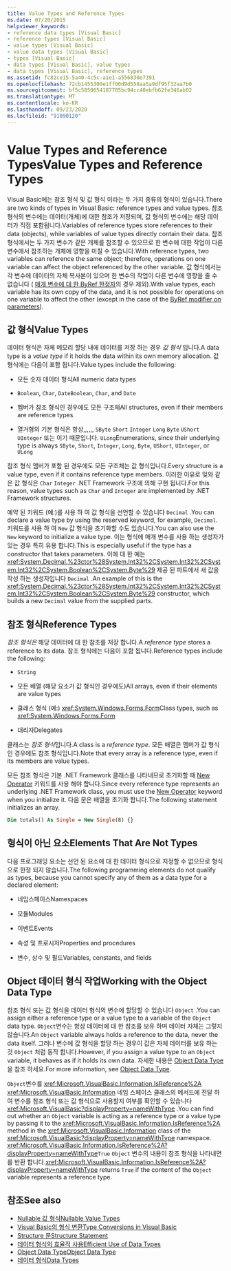 ```yaml
---
title: Value Types and Reference Types
ms.date: 07/20/2015
helpviewer_keywords:
- reference data types [Visual Basic]
- reference types [Visual Basic]
- value types [Visual Basic]
- value data types [Visual Basic]
- types [Visual Basic]
- data types [Visual Basic], value types
- data types [Visual Basic], reference types
ms.assetid: fc82ce15-5a40-4c5c-a1e1-a556830e7391
ms.openlocfilehash: 72cb1455300e1ff00d9d558aa5a9df95f32aa7b0
ms.sourcegitcommit: bf5c5850654187705bc94cc40ebfb62fe346ab02
ms.translationtype: MT
ms.contentlocale: ko-KR
ms.lasthandoff: 09/23/2020
ms.locfileid: "91090120"
---
```

# <a name="value-types-and-reference-types"></a><span data-ttu-id="f3513-102">Value Types and Reference Types</span><span class="sxs-lookup"><span data-stu-id="f3513-102">Value Types and Reference Types</span></span>

<span data-ttu-id="f3513-103">Visual Basic에는 참조 형식 및 값 형식 이라는 두 가지 종류의 형식이 있습니다.</span><span class="sxs-lookup"><span data-stu-id="f3513-103">There are two kinds of types in Visual Basic: reference types and value types.</span></span> <span data-ttu-id="f3513-104">참조 형식의 변수에는 데이터(개체)에 대한 참조가 저장되며, 값 형식의 변수에는 해당 데이터가 직접 포함됩니다.</span><span class="sxs-lookup"><span data-stu-id="f3513-104">Variables of reference types store references to their data (objects), while variables of value types directly contain their data.</span></span> <span data-ttu-id="f3513-105">참조 형식에서는 두 가지 변수가 같은 개체를 참조할 수 있으므로 한 변수에 대한 작업이 다른 변수에서 참조하는 개체에 영향을 미칠 수 있습니다.</span><span class="sxs-lookup"><span data-stu-id="f3513-105">With reference types, two variables can reference the same object; therefore, operations on one variable can affect the object referenced by the other variable.</span></span> <span data-ttu-id="f3513-106">값 형식에서는 각 변수에 데이터의 자체 복사본이 있으며 한 변수의 작업이 다른 변수에 영향을 줄 수 없습니다 ( [매개 변수에 대 한 ByRef 한정자](../../../language-reference/modifiers/byref.md)의 경우 제외).</span><span class="sxs-lookup"><span data-stu-id="f3513-106">With value types, each variable has its own copy of the data, and it is not possible for operations on one variable to affect the other (except in the case of the [ByRef modifier on parameters](../../../language-reference/modifiers/byref.md)).</span></span>
  
## <a name="value-types"></a><span data-ttu-id="f3513-107">값 형식</span><span class="sxs-lookup"><span data-stu-id="f3513-107">Value Types</span></span>  

 <span data-ttu-id="f3513-108">데이터 형식은 자체 메모리 할당 내에 데이터를 저장 하는 경우 *값 형식* 입니다.</span><span class="sxs-lookup"><span data-stu-id="f3513-108">A data type is a *value type* if it holds the data within its own memory allocation.</span></span> <span data-ttu-id="f3513-109">값 형식에는 다음이 포함 됩니다.</span><span class="sxs-lookup"><span data-stu-id="f3513-109">Value types include the following:</span></span>  
  
- <span data-ttu-id="f3513-110">모든 숫자 데이터 형식</span><span class="sxs-lookup"><span data-stu-id="f3513-110">All numeric data types</span></span>  
  
- <span data-ttu-id="f3513-111">`Boolean`, `Char`, `Date`</span><span class="sxs-lookup"><span data-stu-id="f3513-111">`Boolean`, `Char`, and `Date`</span></span>  
  
- <span data-ttu-id="f3513-112">멤버가 참조 형식인 경우에도 모든 구조체</span><span class="sxs-lookup"><span data-stu-id="f3513-112">All structures, even if their members are reference types</span></span>  
  
- <span data-ttu-id="f3513-113">열거형의 기본 형식은 항상,,,,,, `SByte` `Short` `Integer` `Long` `Byte` `UShort` `UInteger` 또는 이기 때문입니다. `ULong`</span><span class="sxs-lookup"><span data-stu-id="f3513-113">Enumerations, since their underlying type is always `SByte`, `Short`, `Integer`, `Long`, `Byte`, `UShort`, `UInteger`, or `ULong`</span></span>  
  
 <span data-ttu-id="f3513-114">참조 형식 멤버가 포함 된 경우에도 모든 구조체는 값 형식입니다.</span><span class="sxs-lookup"><span data-stu-id="f3513-114">Every structure is a value type, even if it contains reference type members.</span></span> <span data-ttu-id="f3513-115">이러한 이유로 및와 같은 값 형식은 `Char` `Integer` .NET Framework 구조에 의해 구현 됩니다.</span><span class="sxs-lookup"><span data-stu-id="f3513-115">For this reason, value types such as `Char` and `Integer` are implemented by .NET Framework structures.</span></span>  
  
 <span data-ttu-id="f3513-116">예약 된 키워드 (예:)를 사용 하 여 값 형식을 선언할 수 있습니다 `Decimal` .</span><span class="sxs-lookup"><span data-stu-id="f3513-116">You can declare a value type by using the reserved keyword, for example, `Decimal`.</span></span> <span data-ttu-id="f3513-117">키워드를 사용 하 여 `New` 값 형식을 초기화할 수도 있습니다.</span><span class="sxs-lookup"><span data-stu-id="f3513-117">You can also use the `New` keyword to initialize a value type.</span></span> <span data-ttu-id="f3513-118">이는 형식에 매개 변수를 사용 하는 생성자가 있는 경우 특히 유용 합니다.</span><span class="sxs-lookup"><span data-stu-id="f3513-118">This is especially useful if the type has a constructor that takes parameters.</span></span> <span data-ttu-id="f3513-119">이에 대 한 예는 <xref:System.Decimal.%23ctor%28System.Int32%2CSystem.Int32%2CSystem.Int32%2CSystem.Boolean%2CSystem.Byte%29> 제공 된 파트에서 새 값을 작성 하는 생성자입니다 `Decimal` .</span><span class="sxs-lookup"><span data-stu-id="f3513-119">An example of this is the <xref:System.Decimal.%23ctor%28System.Int32%2CSystem.Int32%2CSystem.Int32%2CSystem.Boolean%2CSystem.Byte%29> constructor, which builds a new `Decimal` value from the supplied parts.</span></span>  
  
## <a name="reference-types"></a><span data-ttu-id="f3513-120">참조 형식</span><span class="sxs-lookup"><span data-stu-id="f3513-120">Reference Types</span></span>  

 <span data-ttu-id="f3513-121">*참조 형식은* 해당 데이터에 대 한 참조를 저장 합니다.</span><span class="sxs-lookup"><span data-stu-id="f3513-121">A *reference type* stores a reference to its data.</span></span> <span data-ttu-id="f3513-122">참조 형식에는 다음이 포함 됩니다.</span><span class="sxs-lookup"><span data-stu-id="f3513-122">Reference types include the following:</span></span>  
  
- `String`  
  
- <span data-ttu-id="f3513-123">모든 배열 (해당 요소가 값 형식인 경우에도)</span><span class="sxs-lookup"><span data-stu-id="f3513-123">All arrays, even if their elements are value types</span></span>  
  
- <span data-ttu-id="f3513-124">클래스 형식 (예:) <xref:System.Windows.Forms.Form></span><span class="sxs-lookup"><span data-stu-id="f3513-124">Class types, such as <xref:System.Windows.Forms.Form></span></span>  
  
- <span data-ttu-id="f3513-125">대리자</span><span class="sxs-lookup"><span data-stu-id="f3513-125">Delegates</span></span>  
  
 <span data-ttu-id="f3513-126">클래스는 *참조 형식*입니다.</span><span class="sxs-lookup"><span data-stu-id="f3513-126">A class is a *reference type*.</span></span> <span data-ttu-id="f3513-127">모든 배열은 멤버가 값 형식인 경우에도 참조 형식입니다.</span><span class="sxs-lookup"><span data-stu-id="f3513-127">Note that every array is a reference type, even if its members are value types.</span></span>  
  
 <span data-ttu-id="f3513-128">모든 참조 형식은 기본 .NET Framework 클래스를 나타내므로 초기화할 때 [New Operator](../../../language-reference/operators/new-operator.md) 키워드를 사용 해야 합니다.</span><span class="sxs-lookup"><span data-stu-id="f3513-128">Since every reference type represents an underlying .NET Framework class, you must use the [New Operator](../../../language-reference/operators/new-operator.md) keyword when you initialize it.</span></span> <span data-ttu-id="f3513-129">다음 문은 배열을 초기화 합니다.</span><span class="sxs-lookup"><span data-stu-id="f3513-129">The following statement initializes an array.</span></span>  
  
```vb  
Dim totals() As Single = New Single(8) {}  
```  
  
## <a name="elements-that-are-not-types"></a><span data-ttu-id="f3513-130">형식이 아닌 요소</span><span class="sxs-lookup"><span data-stu-id="f3513-130">Elements That Are Not Types</span></span>  

 <span data-ttu-id="f3513-131">다음 프로그래밍 요소는 선언 된 요소에 대 한 데이터 형식으로 지정할 수 없으므로 형식으로 한정 되지 않습니다.</span><span class="sxs-lookup"><span data-stu-id="f3513-131">The following programming elements do not qualify as types, because you cannot specify any of them as a data type for a declared element:</span></span>  
  
- <span data-ttu-id="f3513-132">네임스페이스</span><span class="sxs-lookup"><span data-stu-id="f3513-132">Namespaces</span></span>  
  
- <span data-ttu-id="f3513-133">모듈</span><span class="sxs-lookup"><span data-stu-id="f3513-133">Modules</span></span>  
  
- <span data-ttu-id="f3513-134">이벤트</span><span class="sxs-lookup"><span data-stu-id="f3513-134">Events</span></span>  
  
- <span data-ttu-id="f3513-135">속성 및 프로시저</span><span class="sxs-lookup"><span data-stu-id="f3513-135">Properties and procedures</span></span>  
  
- <span data-ttu-id="f3513-136">변수, 상수 및 필드</span><span class="sxs-lookup"><span data-stu-id="f3513-136">Variables, constants, and fields</span></span>  
  
## <a name="working-with-the-object-data-type"></a><span data-ttu-id="f3513-137">Object 데이터 형식 작업</span><span class="sxs-lookup"><span data-stu-id="f3513-137">Working with the Object Data Type</span></span>  

 <span data-ttu-id="f3513-138">참조 형식 또는 값 형식을 데이터 형식의 변수에 할당할 수 있습니다 `Object` .</span><span class="sxs-lookup"><span data-stu-id="f3513-138">You can assign either a reference type or a value type to a variable of the `Object` data type.</span></span> <span data-ttu-id="f3513-139">`Object`변수는 항상 데이터에 대 한 참조를 보유 하며 데이터 자체는 그렇지 않습니다.</span><span class="sxs-lookup"><span data-stu-id="f3513-139">An `Object` variable always holds a reference to the data, never the data itself.</span></span> <span data-ttu-id="f3513-140">그러나 변수에 값 형식을 할당 하는 경우이 값은 자체 데이터를 보유 하는 것 `Object` 처럼 동작 합니다.</span><span class="sxs-lookup"><span data-stu-id="f3513-140">However, if you assign a value type to an `Object` variable, it behaves as if it holds its own data.</span></span> <span data-ttu-id="f3513-141">자세한 내용은 [Object Data Type](../../../language-reference/data-types/object-data-type.md)을 참조 하세요.</span><span class="sxs-lookup"><span data-stu-id="f3513-141">For more information, see [Object Data Type](../../../language-reference/data-types/object-data-type.md).</span></span>  
  
 <span data-ttu-id="f3513-142">`Object`변수를 <xref:Microsoft.VisualBasic.Information.IsReference%2A> <xref:Microsoft.VisualBasic.Information> 네임 스페이스 클래스의 메서드에 전달 하 여 변수를 참조 형식 또는 값 형식으로 사용할지 여부를 확인할 수 있습니다 <xref:Microsoft.VisualBasic?displayProperty=nameWithType> .</span><span class="sxs-lookup"><span data-stu-id="f3513-142">You can find out whether an `Object` variable is acting as a reference type or a value type by passing it to the <xref:Microsoft.VisualBasic.Information.IsReference%2A> method in the <xref:Microsoft.VisualBasic.Information> class of the <xref:Microsoft.VisualBasic?displayProperty=nameWithType> namespace.</span></span> <span data-ttu-id="f3513-143"><xref:Microsoft.VisualBasic.Information.IsReference%2A?displayProperty=nameWithType>`True` `Object` 변수의 내용이 참조 형식을 나타내면를 반환 합니다.</span><span class="sxs-lookup"><span data-stu-id="f3513-143"><xref:Microsoft.VisualBasic.Information.IsReference%2A?displayProperty=nameWithType> returns `True` if the content of the `Object` variable represents a reference type.</span></span>  
  
## <a name="see-also"></a><span data-ttu-id="f3513-144">참조</span><span class="sxs-lookup"><span data-stu-id="f3513-144">See also</span></span>

- [<span data-ttu-id="f3513-145">Nullable 값 형식</span><span class="sxs-lookup"><span data-stu-id="f3513-145">Nullable Value Types</span></span>](nullable-value-types.md)
- [<span data-ttu-id="f3513-146">Visual Basic의 형식 변환</span><span class="sxs-lookup"><span data-stu-id="f3513-146">Type Conversions in Visual Basic</span></span>](type-conversions.md)
- [<span data-ttu-id="f3513-147">Structure 문</span><span class="sxs-lookup"><span data-stu-id="f3513-147">Structure Statement</span></span>](../../../language-reference/statements/structure-statement.md)
- [<span data-ttu-id="f3513-148">데이터 형식의 효율적 사용</span><span class="sxs-lookup"><span data-stu-id="f3513-148">Efficient Use of Data Types</span></span>](efficient-use-of-data-types.md)
- [<span data-ttu-id="f3513-149">Object Data Type</span><span class="sxs-lookup"><span data-stu-id="f3513-149">Object Data Type</span></span>](../../../language-reference/data-types/object-data-type.md)
- [<span data-ttu-id="f3513-150">데이터 형식</span><span class="sxs-lookup"><span data-stu-id="f3513-150">Data Types</span></span>](index.md)
